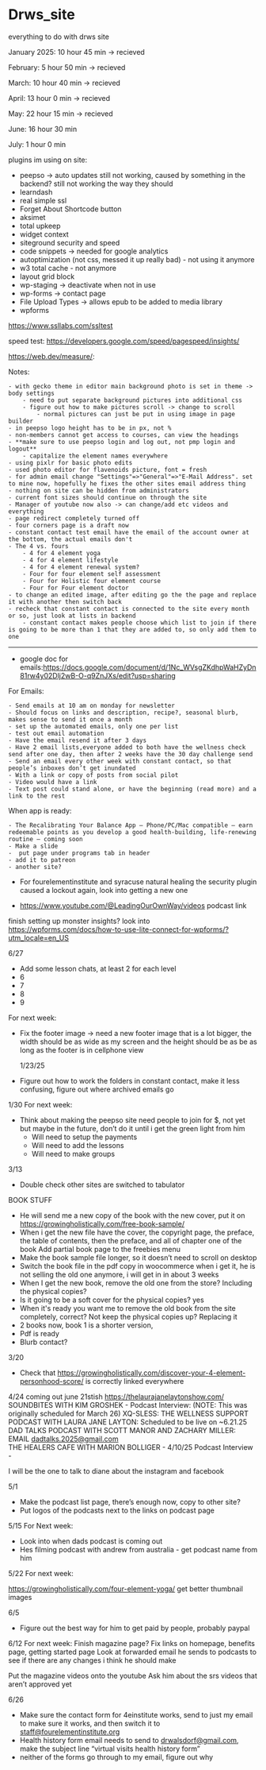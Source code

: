 # Drws_site
everything to do with drws site

January 2025: 10 hour 45 min -> recieved

February: 5 hour 50 min -> recieved

March: 10 hour 40 min -> recieved

April: 13 hour 0 min -> recieved

May: 22 hour 15 min -> recieved

June: 16 hour 30 min

July: 1 hour 0 min

plugins im using on site:

- peepso -> auto updates still not working, caused by something in the backend? still not working the way they should
- learndash 
- real simple ssl 
- Forget About Shortcode button 
- aksimet
- total upkeep
- widget context
- siteground security and speed
- code snippets -> needed for google analytics
- autoptimization (not css, messed it up really bad) - not using it anymore
- w3 total cache - not anymore
- layout grid block
- wp-staging -> deactivate when not in use
- wp-forms -> contact page
- File Upload Types -> allows epub to be added to media library
- wpforms

https://www.ssllabs.com/ssltest


speed test:
https://developers.google.com/speed/pagespeed/insights/

https://web.dev/measure/:

Notes:

	- with gecko theme in editor main background photo is set in theme -> body settings
		- need to put separate background pictures into additional css
		- figure out how to make pictures scroll -> change to scroll
			- normal pictures can just be put in using image in page builder
	- in peepso logo height has to be in px, not %
	- non-members cannot get access to courses, can view the headings 
	- **make sure to use peepso login and log out, not pmp login and logout**
		- capitalize the element names everywhere
	- using pixlr for basic photo edits
	- used photo editor for flavenoids picture, font = fresh
	- for admin email change "Settings"=>"General"=>"E-Mail Address". set to mine now, hopefully he fixes the other sites email address thing
	- nothing on site can be hidden from administrators
	- current font sizes should continue on through the site
	- Manager of youtube now also -> can change/add etc videos and everything
	- page redirect completely turned off
	- four corners page is a draft now
 	- constant contact test email have the email of the account owner at the bottom, the actual emails don't
	- The 4 vs. fours
		- 4 for 4 element yoga
		- 4 for 4 element lifestyle
		- 4 for 4 element renewal system?
		- Four for four element self assessment
		- Four for Holistic four element course
		- Four for Four element doctor
  	- to change an edited image, after editing go the the page and replace it with another then switch back
   	- recheck that constant contact is connected to the site every month or so, just look at lists in backend
    	- constant contact makes people choose which list to join if there is going to be more than 1 that they are added to, so only add them to one
--------------------------------------------------------

- google doc for emails:https://docs.google.com/document/d/1Nc_WVsgZKdhpWaHZyDn81rw4y02Dlj2wB-O-q9ZnJXs/edit?usp=sharing

For Emails:

	- Send emails at 10 am on monday for newsletter
	- Should focus on links and description, recipe?, seasonal blurb, makes sense to send it once a month
 	- set up the automated emails, only one per list
	- test out email automation
	- Have the email resend it after 3 days
	- Have 2 email lists,everyone added to both have the wellness check send after one day, then after 2 weeks have the 30 day challenge send
	- Send an email every other week with constant contact, so that people’s inboxes don’t get inundated 
	- With a link or copy of posts from social pilot 
	- Video would have a link
	- Text post could stand alone, or have the beginning (read more) and a link to the rest


When app is ready:

	- The Recalibrating Your Balance App – Phone/PC/Mac compatible – earn redeemable points as you develop a good health-building, life-renewing routine – coming soon
	- Make a slide
	-  put page under programs tab in header
 	- add it to patreon
  	- another site?

 
- For fourelementinstitute and syracuse natural healing the security plugin caused a lockout again, look into getting a new one

- https://www.youtube.com/@LeadingOurOwnWay/videos podcast link

finish setting up monster insights?
look into https://wpforms.com/docs/how-to-use-lite-connect-for-wpforms/?utm_locale=en_US

6/27
- Add some lesson chats, at least 2 for each level
- 	6
- 	7
- 	8
- 	9

For next week:

- Fix the footer image -> need a new footer image that is a lot bigger, the width should be as wide as my screen and the height should be as be as long as the footer is in cellphone view

  1/23/25
- Figure out how to work the folders in constant contact, make it less confusing, figure out where archived emails go


1/30
For next week:

- Think about making the peepso site need people to join for $, not yet but maybe in the future, don’t do it until i get the green light from him
	- Will need to setup the payments
	- Will need to add the lessons
	- Will need to make groups 

3/13

- Double check other sites are switched to tabulator

BOOK STUFF
- He will send me a new copy of the book with the new cover, put it on  https://growingholistically.com/free-book-sample/ 
- When i get the new file have the cover, the copyright page, the preface, the table of contents, then the preface, and all of chapter one of the book
  Add partial book page to the freebies menu
- Make the book sample file longer, so it doesn’t need to scroll on desktop
- Switch the book file in the pdf copy in woocommerce when i get it, he is not selling the old one anymore, i will get in in about 3 weeks
- When I get the new book, remove the old one from the store? Including the physical copies?
- Is it going to be a soft cover for the physical copies? yes
- When it's ready you want me to remove the old book from the site completely, correct? Not keep the physical copies up? Replacing it
- 2 books now, book 1 is a shorter version, 
- Pdf is ready
- Blurb contact?

3/20

- Check that https://growingholistically.com/discover-your-4-element-personhood-score/ is correctly linked everywhere


4/24
coming out june 21stish https://thelaurajanelaytonshow.com/ 
SOUNDBITES WITH KIM GROSHEK - Podcast Interview: (NOTE: This was originally scheduled for March 26)
XQ-SLESS: THE WELLNESS SUPPORT PODCAST WITH LAURA JANE LAYTON: Scheduled to be live on ~6.21.25
DAD TALKS PODCAST WITH SCOTT MANOR AND ZACHARY MILLER: EMAIL dadtalks.2025@gmail.com   
THE HEALERS CAFE WITH MARION BOLLIGER - 4/10/25 Podcast Interview -


I will be the one to talk to diane about the instagram and facebook




5/1

- Make the podcast list page, there’s enough now, copy to other site?
- Put logos of the podcasts next to the links on podcast page

  
5/15
For Next week:
- Look into when dads podcast is coming out
- Hes filming podcast with andrew from australia - get podcast name from him

5/22
For next week:

https://growingholistically.com/four-element-yoga/ get better thumbnail images

6/5



- Figure out the best way for him to get paid by people, probably paypal




6/12
For next week:
Finish magazine page?
Fix links on homepage, benefits page, getting started page
Look at forwarded email he sends to podcasts to see if there are any changes i think he should make

Put the magazine videos onto the youtube
Ask him about the srs videos that aren’t approved yet


6/26
- Make sure the contact form for 4einstitute works, send to just my email to make sure it works, and then switch it to staff@fourelementinstitute.org 
- Health history form email needs to send to drwalsdorf@gmail.com, make the subject line “virtual visits health history form”
- neither of the forms go through to my email,  figure out why
